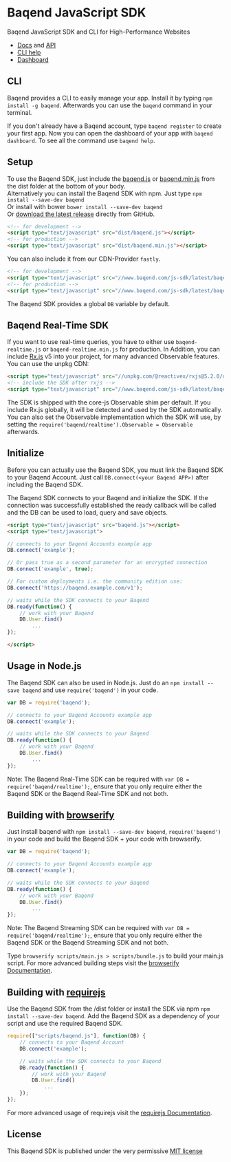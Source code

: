 Baqend JavaScript SDK
=====================
Baqend JavaScript SDK and CLI for High-Performance Websites

* [Docs](https://www.baqend.com/guide/) and [API](https://www.baqend.com/js-sdk/latest/baqend.html)
* [CLI help](https://www.baqend.com/guide/topics/cli/)
* [Dashboard](https://dashboard.baqend.com/register/)

CLI
-----
Baqend provides a CLI to easily manage your app. Install it by typing `npm install -g baqend`.
Afterwards you can use the `baqend` command in your terminal.

If you don't already have a Baqend account, type `baqend register` to create your first app.
Now you can open the dashboard of your app with `baqend dashboard`. To see all the command use `baqend help`.

Setup
-----

To use the Baqend SDK, just include the [baqend.js](//baqend.global.ssl.fastly.net/js-sdk/latest/baqend.js) or 
[baqend.min.js](//baqend.global.ssl.fastly.net/js-sdk/latest/baqend.min.js) from the dist folder
at the bottom of your body.<br>
Alternatively you can install the Baqend SDK with npm. Just type `npm install --save-dev baqend`<br> 
Or install with bower `bower install --save-dev baqend` <br>
Or [download the latest release](https://github.com/Baqend/js-sdk/releases/latest) directly from GitHub.

```html
<!-- for development -->
<script type="text/javascript" src="dist/baqend.js"></script>
<!-- for production -->
<script type="text/javascript" src="dist/baqend.min.js"></script>
```

You can also include it from our CDN-Provider `fastly`.
```html
<!-- for development -->
<script type="text/javascript" src="//www.baqend.com/js-sdk/latest/baqend.js"></script>
<!-- for production -->
<script type="text/javascript" src="//www.baqend.com/js-sdk/latest/baqend.min.js"></script>
```

The Baqend SDK provides a global `DB` variable by default.


Baqend Real-Time SDK
--------------------
If you want to use real-time queries, you have to either use `baqend-realtime.js` or 
`baqend-realtime.min.js` for production.
In Addition, you can include [Rx.js](https://github.com/ReactiveX/rxjs) v5 into your project, for many advanced 
Observable features.
You can use the unpkg CDN:
```html
<script type="text/javascript" src="//unpkg.com/@reactivex/rxjs@5.2.0/dist/global/Rx.js"></script>
<!-- include the SDK after rxjs -->
<script type="text/javascript" src="//www.baqend.com/js-sdk/latest/baqend-realtime.js"></script>
```
The SDK is shipped with the core-js Observable shim per default. 
If you include Rx.js globally, it will be detected and used by the SDK automatically.
You can also set the Observable implementation which the SDK will use, 
by setting the `require('baqend/realtime').Observable = Observable` afterwards.

Initialize
----------

Before you can actually use the Baqend SDK, you must link the Baqend SDK to your Baqend Account.
Just call `DB.connect(<your Baqend APP>)` after including the Baqend SDK.

The Baqend SDK connects to your Baqend and initialize the SDK. If the connection was successfully established
the ready callback will be called and the DB can be used to load, query and save objects.

```html
<script type="text/javascript" src="baqend.js"></script>
<script type="text/javascript">

// connects to your Baqend Accounts example app
DB.connect('example');

// Or pass true as a second parameter for an encrypted connection
DB.connect('example', true);

// For custom deployments i.e. the community edition use:
DB.connect('https://baqend.example.com/v1');

// waits while the SDK connects to your Baqend
DB.ready(function() {
    // work with your Baqend
    DB.User.find()
        ...
});

</script>
```


Usage in Node.js
----------------

The Baqend SDK can also be used in Node.js. Just do an `npm install --save baqend` and use `require('baqend')` in your code.

```javascript
var DB = require('baqend');

// connects to your Baqend Accounts example app
DB.connect('example');

// waits while the SDK connects to your Baqend
DB.ready(function() {
    // work with your Baqend
    DB.User.find()
        ...
});
```

Note: The Baqend Real-Time SDK can be required with `var DB = require('baqend/realtime');`, ensure that you only 
require either the Baqend SDK or the Baqend Real-Time SDK and not both.



Building with [browserify](http://browserify.org/)
--------------------------------------------------

Just install baqend with `npm install --save-dev baqend`, `require('baqend')` in your code
and build the Baqend SDK + your code with browserify.

```javascript
var DB = require('baqend');

// connects to your Baqend Accounts example app
DB.connect('example');

// waits while the SDK connects to your Baqend
DB.ready(function() {
    // work with your Baqend
    DB.User.find()
        ...
});
```

Note: The Baqend Streaming SDK can be required with `var DB = require('baqend/realtime');`, ensure that you only 
require either the Baqend SDK or the Baqend Streaming SDK and not both.

Type `browserify scripts/main.js > scripts/bundle.js` to build your main.js script.
For more advanced building steps visit the [browserify Documentation](https://github.com/substack/node-browserify#usage).

Building with [requirejs](http://requirejs.org/)
------------------------------------------------

Use the Baqend SDK from the /dist folder or install the SDK via npm `npm install --save-dev baqend`.
Add the Baqend SDK as a dependency of your script and use the required Baqend SDK.

```javascript
require(["scripts/baqend.js"], function(DB) {
    // connects to your Baqend Account
    DB.connect('example');

    // waits while the SDK connects to your Baqend
    DB.ready(function() {
        // work with your Baqend
        DB.User.find()
            ...
    });
});
```

For more advanced usage of requirejs visit the [requirejs Documentation](http://requirejs.org/docs/start.html).

License
-------

This Baqend SDK is published under the very permissive [MIT license](LICENSE.md)